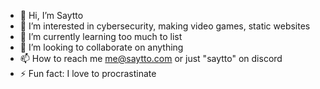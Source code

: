 - 👋 Hi, I’m Saytto
- 👀 I’m interested in cybersecurity, making video games, static websites
- 🌱 I’m currently learning too much to list
- 💞️ I’m looking to collaborate on anything
- 📫 How to reach me me@saytto.com or just "saytto" on discord
- ⚡ Fun fact: I love to procrastinate
